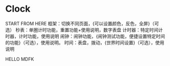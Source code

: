 # Clock
START FROM HERE
框架：切换不同页面，{可以设置颜色，反色，全屏}（可选）
秒表：单圈计时功能，重置功能+使用说明，数字表盘
计时器：特定时间计时器，计时功能，使用说明
闹钟：闹钟功能，{闹钟测试功能，便捷设置特定时间的功能}（可选），使用说明。
时间：表盘，拨动，{世界时间设置}（可选），使用说明

HELLO MDFK

